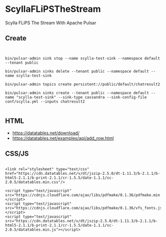 # ScyllaFLiPSTheStream

Scylla FLiPS The Stream With Apache Pulsar

## Create

````

  
bin/pulsar-admin sink stop --name scylla-test-sink --namespace default --tenant public

bin/pulsar-admin sinks delete --tenant public --namespace default --name scylla-test-sink

bin/pulsar-admin topics create persistent://public/default/chatresult2

bin/pulsar-admin sinks create --tenant public --namespace default --name "scylla-test-sink" --sink-type cassandra --sink-config-file conf/scylla.yml --inputs chatresult2
    
````
## HTML

* https://datatables.net/download/
* https://datatables.net/examples/api/add_row.html


## CSS/JS
````

<link rel="stylesheet" type="text/css" href="https://cdn.datatables.net/v/dt/jszip-2.5.0/dt-1.11.3/b-2.1.1/b-html5-2.1.1/b-print-2.1.1/cr-1.5.5/date-1.1.1/sc-2.0.5/datatables.min.css"/>
 
<script type="text/javascript" src="https://cdnjs.cloudflare.com/ajax/libs/pdfmake/0.1.36/pdfmake.min.js"></script>
<script type="text/javascript" src="https://cdnjs.cloudflare.com/ajax/libs/pdfmake/0.1.36/vfs_fonts.js"></script>
<script type="text/javascript" src="https://cdn.datatables.net/v/dt/jszip-2.5.0/dt-1.11.3/b-2.1.1/b-html5-2.1.1/b-print-2.1.1/cr-1.5.5/date-1.1.1/sc-2.0.5/datatables.min.js"></script>

````

